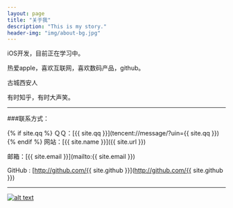 ```yaml
---
layout: page
title: "关于我"
description: "This is my story."
header-img: "img/about-bg.jpg"
---
```


iOS开发，目前正在学习中。     

热爱apple，喜欢互联网，喜欢数码产品，github。            

古城西安人       

有时知乎，有时大声笑。

---

###联系方式：

{% if site.qq %}
ＱＱ：[{{ site.qq }}](tencent://message/?uin={{ site.qq }})
{% endif %}
网站：[{{ site.name }}]({{ site.url }})

邮箱：[{{ site.email }}](mailto:{{ site.email }})

GitHub : [http://github.com/{{ site.github }}](http://github.com/{{ site.github }})

----




[![alt text](http://service.t.sina.com.cn/widget/qmd/2921289574/0edbbca7/1.png "新浪微博")](http://weibo.com/505501200)
